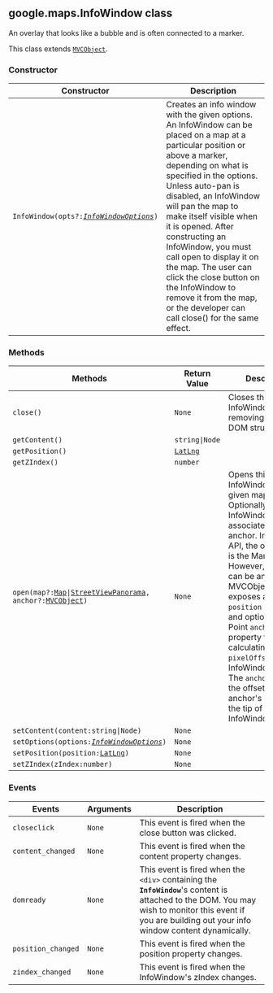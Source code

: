 <h2 id="InfoWindow">
google.maps.InfoWindow
class
</h2><p>An overlay that looks like a bubble and is often connected to a marker.</p><p>This class extends
<code><a href="#MVCObject">MVCObject</a></code>.
</p><h3>Constructor</h3><table summary="class InfoWindow - Constructor" width="100%">
<thead>
<tr><th>Constructor</th>
<th>Description</th>
</tr></thead>
<tbody>
<tr>
<td><code>InfoWindow(opts?:<a href="#InfoWindowOptions"><em>InfoWindowOptions</em></a>)</code></td>
<td>Creates an info window with the given options. An InfoWindow can be placed on a map at a particular position or above a marker, depending on what is specified in the options. Unless auto-pan is disabled, an InfoWindow will pan the map to make itself visible when it is opened. After constructing an InfoWindow, you must call open to display it on the map. The user can click the close button on the InfoWindow to remove it from the map, or the developer can call close() for the same effect.</td>
</tr>
</tbody>
</table><h3>Methods</h3><table summary="class InfoWindow - Methods" width="100%">
<thead>
<tr><th>Methods</th>
<th>Return Value</th>
<th>Description</th>
</tr></thead>
<tbody>
<tr>
<td><code>close()</code></td>
<td><code>None</code></td>
<td>Closes this InfoWindow by removing it from the DOM structure.</td>
</tr>
<tr>
<td><code>getContent()</code></td>
<td><code>string|Node</code></td>
<td></td>
</tr>
<tr>
<td><code>getPosition()</code></td>
<td><code><a href="#LatLng">LatLng</a></code></td>
<td></td>
</tr>
<tr>
<td><code>getZIndex()</code></td>
<td><code>number</code></td>
<td></td>
</tr>
<tr>
<td><code>open(map?:<a href="#Map">Map</a>|<a href="#StreetViewPanorama">StreetViewPanorama</a>, anchor?:<a href="#MVCObject">MVCObject</a>)</code></td>
<td><code>None</code></td>
<td>Opens this InfoWindow on the given map. Optionally, an InfoWindow can be associated with an anchor. In the core API, the only anchor is the Marker class. However, an anchor can be any MVCObject that exposes a LatLng <code>position</code> property and optionally a Point <code>anchorPoint</code> property for calculating the <code>pixelOffset</code> (see InfoWindowOptions). The <code>anchorPoint</code> is the offset from the anchor's position to the tip of the InfoWindow.</td>
</tr>
<tr>
<td><code>setContent(content:string|Node)</code></td>
<td><code>None</code></td>
<td></td>
</tr>
<tr>
<td><code>setOptions(options:<a href="#InfoWindowOptions"><em>InfoWindowOptions</em></a>)</code></td>
<td><code>None</code></td>
<td></td>
</tr>
<tr>
<td><code>setPosition(position:<a href="#LatLng">LatLng</a>)</code></td>
<td><code>None</code></td>
<td></td>
</tr>
<tr>
<td><code>setZIndex(zIndex:number)</code></td>
<td><code>None</code></td>
<td></td>
</tr>
</tbody>
</table><h3>Events</h3><table summary="class InfoWindow - Events" width="100%">
<thead>
<tr><th>Events</th>
<th>Arguments</th>
<th>Description</th>
</tr></thead>
<tbody>
<tr>
<td><code>closeclick</code></td>
<td><code>None</code></td>
<td>This event is fired when the close button was clicked.</td>
</tr>
<tr>
<td><code>content_changed</code></td>
<td><code>None</code></td>
<td>This event is fired when the content property changes.</td>
</tr>
<tr>
<td><code>domready</code></td>
<td><code>None</code></td>
<td>This event is fired when the <code>&lt;div&gt;</code> containing the <b><code>InfoWindow</code></b>'s content is attached to the DOM. You may wish to monitor this event if you are building out your info window content dynamically.</td>
</tr>
<tr>
<td><code>position_changed</code></td>
<td><code>None</code></td>
<td>This event is fired when the position property changes.</td>
</tr>
<tr>
<td><code>zindex_changed</code></td>
<td><code>None</code></td>
<td>This event is fired when the InfoWindow's zIndex changes.</td>
</tr>
</tbody>
</table>